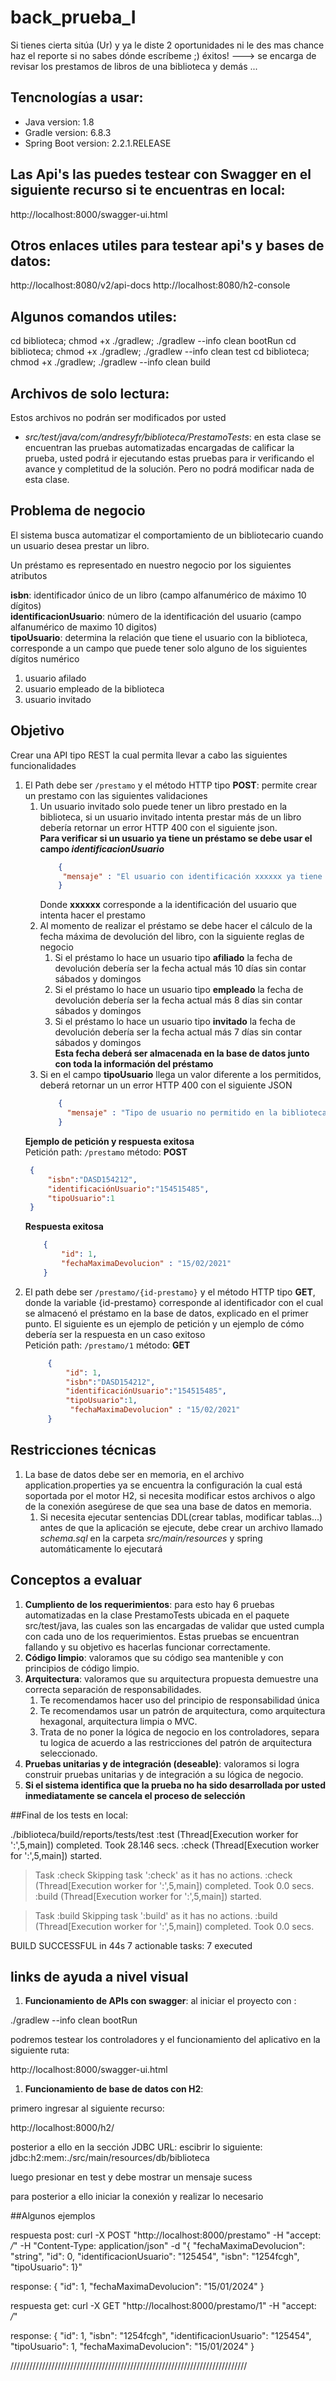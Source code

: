 # back_prueba_I
Si tienes cierta sitúa (Ur) y ya le diste 2 oportunidades ni le des mas chance haz el reporte si no sabes dónde escríbeme ;) éxitos! ---> se encarga de revisar los prestamos de libros de una biblioteca y demás ...

## Tencnologías a usar:
- Java version: 1.8
- Gradle version: 6.8.3
- Spring Boot version: 2.2.1.RELEASE

## Las Api's las puedes testear con Swagger en el siguiente recurso si te encuentras en local:
http://localhost:8000/swagger-ui.html

## Otros enlaces utiles para testear api's y bases de datos:
http://localhost:8080/v2/api-docs
http://localhost:8080/h2-console

## Algunos comandos utiles:
cd biblioteca; chmod +x ./gradlew; ./gradlew --info clean bootRun
cd biblioteca; chmod +x ./gradlew; ./gradlew --info clean test
cd biblioteca; chmod +x ./gradlew; ./gradlew --info clean build

## Archivos de solo lectura:
Estos archivos no podrán ser modificados por usted
- _src/test/java/com/andresyfr/biblioteca/PrestamoTests_: en esta clase se encuentran las pruebas automatizadas encargadas de calificar la prueba, usted podrá ir ejecutando estas pruebas para ir verificando el avance y completitud de la solución. Pero no podrá modificar nada de esta clase.

## Problema de negocio
El sistema busca automatizar el comportamiento de un bibliotecario cuando un usuario
desea prestar un libro.

Un préstamo es representado en nuestro negocio por los siguientes atributos

**isbn**: identificador único de un libro (campo alfanumérico de máximo 10 dígitos)  
**identificacionUsuario**: número de la identificación del usuario (campo alfanumérico de maximo 10 digitos)  
**tipoUsuario**: determina la relación que tiene el usuario con la biblioteca, corresponde a un campo que puede tener solo alguno de los siguientes dígitos numérico  
1. usuario afilado
2. usuario empleado de la biblioteca
3. usuario invitado

## Objetivo
Crear una API tipo REST la cual permita llevar a cabo las siguientes funcionalidades
1. El Path debe ser `/prestamo`  y el método HTTP tipo **POST**: permite crear un prestamo con las siguientes validaciones
    1. Un usuario invitado solo puede tener un libro prestado en la biblioteca, si un usuario invitado intenta prestar más de un libro debería retornar un error HTTP 400 con el siguiente json.  
       **Para verificar si un usuario ya tiene un préstamo se debe usar el campo _identificacionUsuario_**
        ```json
            {
             "mensaje" : "El usuario con identificación xxxxxx ya tiene un libro prestado por lo cual no se le puede realizar otro préstamo"
            }
        ```       
       Donde **xxxxxx** corresponde a la identificación del usuario que intenta hacer el prestamo
    2. Al momento de realizar el préstamo se debe hacer el cálculo de la fecha máxima de devolución del libro, con la siguiente reglas de negocio
        1. Si el préstamo lo hace un usuario tipo **afiliado** la fecha de devolución debería ser la fecha actual más 10 días sin contar sábados y domingos
        2. Si el préstamo lo hace un usuario tipo **empleado** la fecha de devolución debería ser la fecha actual más 8 días sin contar sábados y domingos
        3. Si el préstamo lo hace un usuario tipo **invitado** la fecha de devolución debería ser la fecha actual más 7 días sin contar sábados y domingos  
        **Esta fecha deberá ser almacenada en la base de datos junto con toda la información del préstamo**
   3. Si en el campo **tipoUsuario** llega un valor diferente a los permitidos, deberá retornar un un error HTTP 400 con el siguiente JSON
        ```json
            {
              "mensaje" : "Tipo de usuario no permitido en la biblioteca"
            }
        ```
   **Ejemplo de petición y respuesta exitosa**  
   Petición  path: `/prestamo` método: **POST**
   ```json
    {
        "isbn":"DASD154212",
        "identificaciónUsuario":"154515485",
        "tipoUsuario":1
    }
    ```
   **Respuesta exitosa**
    ```json
        {
            "id": 1,
            "fechaMaximaDevolucion" : "15/02/2021"
        }
    ```
2. El path debe ser `/prestamo/{id-prestamo}` y el método HTTP tipo **GET**, donde la variable  {id-prestamo} corresponde al identificador con el cual se almacenó el préstamo en la base de datos, explicado en el primer punto.
   El siguiente es un ejemplo de petición y un ejemplo de cómo debería ser la respuesta en un caso exitoso  
   Petición  path: `/prestamo/1` método: **GET**
   ```json
        {
            "id": 1,	
            "isbn":"DASD154212",
            "identificaciónUsuario":"154515485",
            "tipoUsuario":1,
             "fechaMaximaDevolucion" : "15/02/2021"
        }
    ```
## Restricciones técnicas
1. La base de datos debe ser en memoria, en el archivo application.properties ya se encuentra la configuración la cual está soportada por el motor H2, si necesita modificar estos archivos o algo de la conexión asegúrese de que sea una base de datos en memoria.
    1. Si necesita ejecutar sentencias DDL(crear tablas, modificar tablas...) antes de que la aplicación se ejecute, debe crear un archivo llamado _schema.sql_ en la carpeta _src/main/resources_ y spring automáticamente lo ejecutará

## Conceptos a evaluar
1. **Cumpliento de los requerimientos**: para esto hay 6 pruebas automatizadas en la clase PrestamoTests ubicada en el paquete src/test/java, las cuales son las encargadas de validar que usted cumpla con cada uno de los requerimientos. Estas pruebas se encuentran fallando y su objetivo es hacerlas funcionar correctamente.  
2. **Código limpio**: valoramos que su código sea mantenible y con principios de código limpio.  
3. **Arquitectura**: valoramos que su arquitectura propuesta demuestre una correcta separación de responsabilidades.
   1. Te recomendamos hacer uso del principio de responsabilidad única
   2. Te recomendamos usar un patrón de arquitectura, como arquitectura hexagonal, arquitectura limpia o MVC.
   3. Trata de no poner la lógica de negocio en los controladores, separa tu logica de acuerdo a las restricciones del patrón de arquitectura seleccionado.
4. **Pruebas unitarias y de integración (deseable)**: valoramos si logra construir pruebas unitarias y de integración a su lógica de negocio.
5. **Si el sistema identifica que la prueba no ha sido desarrollada por usted inmediatamente se cancela el proceso de selección**
           
##Final de los tests en local:

./biblioteca/build/reports/tests/test
:test (Thread[Execution worker for ':',5,main]) completed. Took 28.146 secs.
:check (Thread[Execution worker for ':',5,main]) started.

> Task :check
Skipping task ':check' as it has no actions.
:check (Thread[Execution worker for ':',5,main]) completed. Took 0.0 secs.
:build (Thread[Execution worker for ':',5,main]) started.

> Task :build
Skipping task ':build' as it has no actions.
:build (Thread[Execution worker for ':',5,main]) completed. Took 0.0 secs.

BUILD SUCCESSFUL in 44s
7 actionable tasks: 7 executed

## links de ayuda a nivel visual

1. **Funcionamiento de APIs con swagger**:
al iniciar el proyecto con :

./gradlew --info clean bootRun

podremos testear los controladores y el
funcionamiento del aplicativo en la siguiente ruta:

http://localhost:8000/swagger-ui.html

1. **Funcionamiento de base de datos con H2**:

primero ingresar al siguiente recurso:

http://localhost:8000/h2/

posterior a ello en la sección JDBC URL:
escibrir lo siguiente:
jdbc:h2:mem:./src/main/resources/db/biblioteca

luego presionar en test y debe mostrar un mensaje sucess

para posterior a ello iniciar la conexión y realizar lo necesario

##Algunos ejemplos

respuesta post:
curl -X POST "http://localhost:8000/prestamo" -H  "accept: */*" -H  "Content-Type: application/json" -d "{  \"fechaMaximaDevolucion\": \"string\",  \"id\": 0,  \"identificacionUsuario\": \"125454\",  \"isbn\": \"1254fcgh\",  \"tipoUsuario\": 1}"

response:
{
  "id": 1,
  "fechaMaximaDevolucion": "15/01/2024"
}

respuesta get:
curl -X GET "http://localhost:8000/prestamo/1" -H  "accept: */*"

response:
{
  "id": 1,
  "isbn": "1254fcgh",
  "identificacionUsuario": "125454",
  "tipoUsuario": 1,
  "fechaMaximaDevolucion": "15/01/2024"
}

///////////////////////////////////////////////////////////////////////////